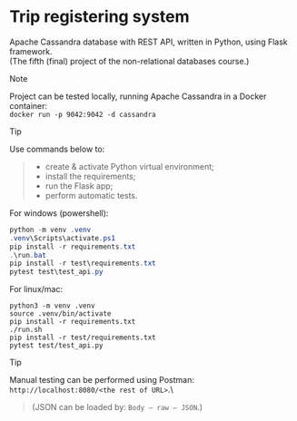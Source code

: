 # Trip registering system
Apache Cassandra database with REST API, written in Python, using Flask framework.\
(The fifth (final) project of the non-relational databases course.)

> [!NOTE]
Project can be tested locally, running Apache Cassandra in a Docker container:\
`docker run -p 9042:9042 -d cassandra`

> [!TIP]
Use commands below to:
> - create & activate Python virtual environment;
> - install the requirements;
> - run the Flask app;
> - perform automatic tests.

For windows (powershell):
```powershell
python -m venv .venv
.venv\Scripts\activate.ps1 
pip install -r requirements.txt
.\run.bat
pip install -r test\requirements.txt
pytest test\test_api.py
```

For linux/mac:
```shell
python3 -m venv .venv
source .venv/bin/activate
pip install -r requirements.txt
./run.sh
pip install -r test/requirements.txt
pytest test/test_api.py
```
> [!TIP]
Manual testing can be performed using Postman: `http://localhost:8080/<the rest of URL>`.\
> (JSON can be loaded by: `Body – raw – JSON`.)
